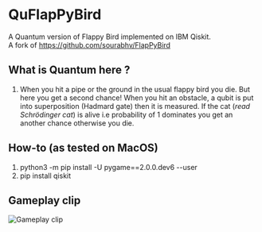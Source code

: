 QuFlapPyBird
===============

A Quantum version of Flappy Bird implemented on IBM Qiskit.  
A fork of https://github.com/sourabhv/FlapPyBird

What is Quantum here ?
---------------------------
1. When you hit a pipe or the ground in the usual flappy bird you die. But here you get a second chance! When you hit an obstacle, a qubit is put into superposition (Hadmard gate) then it is measured. If the cat (_read Schrödinger cat_) is alive i.e probability of 1 dominates you get an another chance otherwise you die.

How-to (as tested on MacOS)
---------------------------

1. python3 -m pip install -U pygame==2.0.0.dev6 --user
2. pip install qiskit

Gameplay clip
--------------

![Gameplay clip](gameplay1.gif)

[pygame]: http://www.pygame.org

